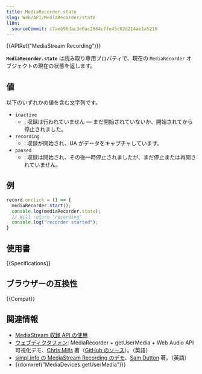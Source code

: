 ```yaml
---
title: MediaRecorder.state
slug: Web/API/MediaRecorder/state
l10n:
  sourceCommit: c7aeb96dac3e0ac2864cffe45c02d214ae1a5219
---
```


{{APIRef("MediaStream Recording")}}

**`MediaRecorder.state`** は読み取り専用プロパティで、現在の `MediaRecorder` オブジェクトの現在の状態を返します。

## 値

以下のいずれかの値を含む文字列です。

- `inactive`
  - : 収録は行われていません — まだ開始されていないか、開始されてから停止されました。
- `recording`
  - : 収録が開始され、UA がデータをキャプチャしています。
- `paused`
  - : 収録は開始され、その後一時停止されましたが、まだ停止または再開されていません。

## 例

```js
record.onclick = () => {
  mediaRecorder.start();
  console.log(mediaRecorder.state);
  // Will return "recording"
  console.log("recorder started");
}
```

## 使用書

{{Specifications}}

## ブラウザーの互換性

{{Compat}}

## 関連情報

- [Media​Stream 収録 API の使用](/ja/docs/Web/API/MediaStream_Recording_API/Using_the_MediaStream_Recording_API)
- [ウェブディクタフォン](https://mdn.github.io/dom-examples/media/web-dictaphone/): MediaRecorder + getUserMedia + Web Audio API 可視化デモ、[Chris Mills](https://twitter.com/chrisdavidmills) 著（[GitHub のソース](https://github.com/mdn/dom-examples/tree/main/media/web-dictaphone/)）。（英語）
- [simpl.info の MediaStream Recording のデモ](https://simpl.info/mediarecorder/)、[Sam Dutton](https://twitter.com/sw12) 著。（英語）
- {{domxref("MediaDevices.getUserMedia")}}
